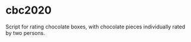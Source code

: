 # cbc2020
Script for rating chocolate boxes, with chocolate pieces individually rated by two persons.
